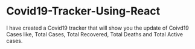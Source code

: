 # Covid19-Tracker-Using-React
I have created a Covid19 tracker that will show you the update of Coivd19 Cases like, Total Cases, Total Recovered, Total Deaths and Total Active cases.
